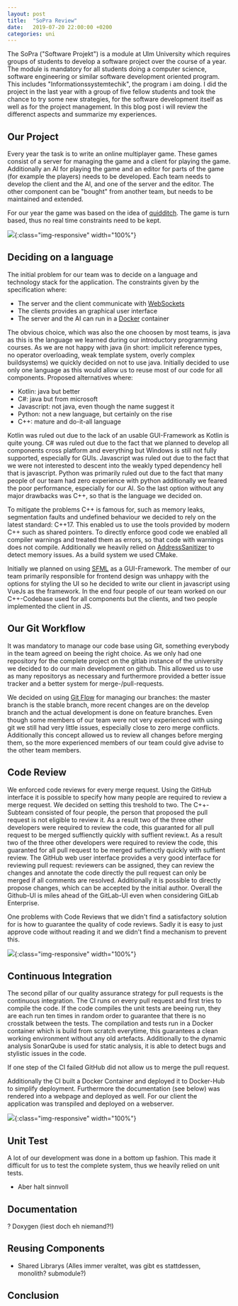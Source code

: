 ```yaml
---
layout: post
title:  "SoPra Review"
date:   2019-07-20 22:00:00 +0200
categories: uni
---
```

The SoPra ("Software Projekt") is a module at Ulm University which requires groups of students to develop a software project over the course of a year. The module is mandatory for all students doing a computer science, software engineering or similar software development oriented program.
This includes "Informationssystemtechik", the program i am doing. I did the project in the last year with a group of five fellow students and took the chance to try some new strategies, for the software development itself as well as for the project management. In this blog post i will review the differenct aspects and summarize my experiences.

## Our Project
Every year the task is to write an online multiplayer game. These games consist of a server for managing the game and a client for playing the game. Additionally an AI for playing the game and an editor for parts of the game (for example the players) needs to be developed. Each team needs to develop the client and the AI, and one of the server and the editor. The other component can be "bought" from another team, but needs to be maintained and extended.

For our year the game was based on the idea of [quidditch](https://en.wikipedia.org/wiki/Quidditch). The game is turn based, thus no real time constraints need to be kept.

![](../../../../../assets/img/sopra/game.png){:class="img-responsive" width="100%"}

## Deciding on a language
The initial problem for our team was to decide on a language and technology stack for the application. The constraints given by the specification where:
 * The server and the client communicate with [WebSockets](https://en.wikipedia.org/wiki/WebSocket)
 * The clients provides an graphical user interface
 * The server and the AI can run in a [Docker](https://en.wikipedia.org/wiki/Docker_(software)) container

The obvious choice, which was also the one choosen by most teams, is java as this is the language we learned during our introductory programming courses. As we are not happy with java (in short: implicit reference types, no operator overloading, weak template system, overly complex buildsystems) we quickly decided on not to use java. Initially decided to use only one language as this would allow us to reuse most of our code for all components. Proposed alternatives where:
 * Kotlin: java but better
 * C#: java but from microsoft
 * Javascript: not java, even though the name suggest it
 * Python: not a new language, but certainly on the rise
 * C++: mature and do-it-all language

Kotlin was ruled out due to the lack of an usable GUI-Framework as Kotlin is quite young. 
C# was ruled out due to the fact that we planned to develop all components cross platform and everything but Windows is still not fully supported, especially for GUIs. 
Javascript was ruled out due to the fact that we were not interested to descent into the weakly typed dependency hell that is javascript. 
Python was primarily ruled out due to the fact that many people of our team had zero experience with python additionally we feared the poor performance, especially for our AI.
So the last option without any major drawbacks was C++, so that is the language we decided on.

To mitigate the problems C++ is famous for, such as memory leaks, segmentation faults and undefined behaviour we decided to rely on the latest standard: C++17. This enabled us to use the tools provided by modern C++ such as shared pointers. To directly enforce good code we enabled all compiler warnings and treated them as errors, so that code with warnings does not compile. Additionally we heavily relied on [AddressSanitizer](https://en.wikipedia.org/wiki/AddressSanitizer) to detect memory issues. As a build system we used CMake.

Initially we planned on using [SFML](https://www.sfml-dev.org/) as a GUI-Framework. The member of our team primarily responsible for frontend design was unhappy with the options for styling the UI so he decided to write our client in javascript using VueJs as the framework.
In the end four people of our team worked on our C++-Codebase used for all components but the clients, and two people implemented the client in JS.

## Our Git Workflow
It was mandatory to manage our code base using Git, something everybody in the team agreed on beeing the right choice. As we only had one repository for the complete project on the gitlab instance of the university we decided to do our main development on github. This allowed us to use as many repositorys as necessary and furthermore provided a better issue tracker and a better system for merge-/pull-requests.

We decided on using [Git Flow](https://nvie.com/posts/a-successful-git-branching-model/) for managing our branches: the master branch is the stable branch, more recent changes are on the develop branch and the actual development is done on feature branches.
Even though some members of our team were not very experienced with using git we still had very little issues, especially close to zero merge conflicts. 
Additionally this concept allowed us to review all changes before merging them, so the more experienced members of our team could give advise to the other team members.


## Code Review
We enforced code reviews for every merge request. Using the GitHub interface it is possible to specify how many people are required to review a merge request. We decided on setting this treshold to two. The C++-Subteam consisted of four people, the person that proposed the pull request is not eligible to review it. As a result two of the three other developers were required to review the code, this guaranted for all pull request to be merged suffienctly quickly with suffient review.t.
As a result two of the three other developers were required to review the code, this guaranted for all pull request to be merged suffienctly quickly with suffient review.
The GitHub web user interface provides a very good interface for reviewing pull request: reviewers can be assigned, they can review the changes and annotate the code directly the pull request can only be merged if all comments are resolved. Additionally it is possible to directly propose changes, which can be accepted by the initial author. Overall the Github-UI is miles ahead of the GitLab-UI even when considering GitLab Enterprise.

One problems with Code Reviews that we didn't find a satisfactory solution for is how to guarantee the quality of code reviews. Sadly it is easy to just approve code without reading it and we didn't find a mechanism to prevent this.

![](../../../../../assets/img/sopra/pr.png){:class="img-responsive" width="100%"}

## Continuous Integration
The second pillar of our quality assurance strategy for pull requests is the continuous integration. The CI runs on every pull request and first tries to compile the code. If the code compiles the unit tests are beeing run, they are each run ten times in random order to guarantee that there is no crosstalk between the tests.
The compilation and tests run in a Docker container which is build from scratch everytime, this guarantees a clean working environment without any old artefacts.
Additionally to the dynamic analysis SonarQube is used for static analysis, it is able to detect bugs and stylistic issues in the code.

If one step of the CI failed GitHub did not allow us to merge the pull request.

Additionally the CI built a Docker Container and deployed it to Docker-Hub to simplify deployment. Furthermore the documentation (see below) was rendered into a webpage and deployed as well. For our client the application was transpiled and deployed on a webserver.

![](../../../../../assets/img/sopra/sonarqube.png){:class="img-responsive" width="100%"}

## Unit Test
A lot of our development was done in a bottom up fashion. This made it difficult for us to test the complete system, thus we heavily relied on unit tests. 

+ Aber halt sinnvoll

## Documentation
? Doxygen (liest doch eh niemand?!)

## Reusing Components
- Shared Librarys (Alles immer veraltet, was gibt es stattdessen, monolith? submodule?)

## Conclusion
